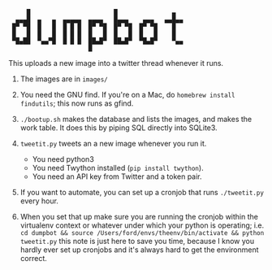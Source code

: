```
     █                       █               ▄
  ▄▄▄█  ▄   ▄  ▄▄▄▄▄  ▄▄▄▄   █▄▄▄    ▄▄▄   ▄▄█▄▄
 █▀ ▀█  █   █  █ █ █  █▀ ▀█  █▀ ▀█  █▀ ▀█    █
 █   █  █   █  █ █ █  █   █  █   █  █   █    █
 ▀█▄██  ▀▄▄▀█  █ █ █  ██▄█▀  ██▄█▀  ▀█▄█▀    ▀▄▄
                      █
```

This uploads a new image into a twitter thread whenever it runs.

1. The images are in `images/`

2. You need the GNU find. If you're on a Mac, do `homebrew install findutils`;
this now runs as gfind.

3. `./bootup.sh` makes the database and lists the images, and makes
the work table. It does this by piping SQL directly into SQLite3.

4. `tweetit.py` tweets an a new image whenever you run it.
   - You need python3
   - You need Twython installed (`pip install twython`).
   - You need an API key from Twitter and a token pair.

5. If you want to automate, you can set up a cronjob that runs
`./tweetit.py` every hour.

6. When you set that up make sure you are running the cronjob within
the virtualenv context or whatever under which your python is
operating; i.e. `cd dumpbot && source /Users/ford/envs/theenv/bin/activate && python tweetit.py` this note
is just here to save you time, because I know you hardly ever set
up cronjobs and it's always hard to get the environment correct.

